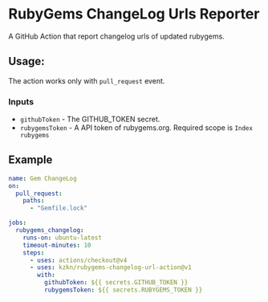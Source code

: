 # RubyGems ChangeLog Urls Reporter

A GitHub Action that report changelog urls of updated rubygems.

## Usage:

The action works only with `pull_request` event.

### Inputs

- `githubToken` - The GITHUB_TOKEN secret.
- `rubygemsToken` - A API token of rubygems.org. Required scope is `Index rubygems`

## Example

```yaml
name: Gem ChangeLog
on:
  pull_request:
    paths:
      - "Gemfile.lock"

jobs:
  rubygems_changelog:
    runs-on: ubuntu-latest
    timeout-minutes: 10
    steps:
      - uses: actions/checkout@v4
      - uses: kzkn/rubygems-changelog-url-action@v1
        with:
          githubToken: ${{ secrets.GITHUB_TOKEN }}
          rubygemsToken: ${{ secrets.RUBYGEMS_TOKEN }}
```
